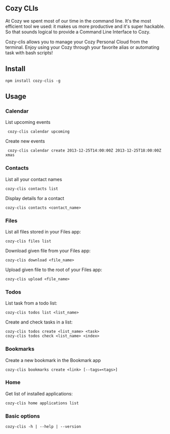 ## Cozy CLIs

At Cozy we spent most of our time in the command line. It's the most efficient
tool we used: it makes us more productive and it's super hackable. So that
sounds logical to provide a Command Line Interface to Cozy.

Cozy-clis allows you to manage your Cozy Personal Cloud from the terminal.
Enjoy using your Cozy through your favorite alias or automating task with bash
scripts!

## Install

    npm install cozy-clis -g

## Usage

### Calendar

List upcoming events

     cozy-clis calendar upcoming

Create new events

     cozy-clis calendar create 2013-12-25T14:00:00Z 2013-12-25T18:00:00Z xmas

### Contacts

List all your contact names

    cozy-clis contacts list

Display details for a contact

    cozy-clis contacts <contact_name>

### Files

List all files stored in your Files app:

    cozy-clis files list

Download given file from your Files app:

    cozy-clis download <file_name>

Upload given file to the root of your Files app:

    cozy-clis upload <file_name>

### Todos

List task from a todo list:

    cozy-clis todos list <list_name>

Create and check tasks in a list:

    cozy-clis todos create <list_name> <task>
    cozy-clis todos check <list_name> <index>

### Bookmarks

Create a new bookmark in the Bookmark app

    cozy-clis bookmarks create <link> [--tags=<tags>]

### Home

Get list of installed applications:

    cozy-clis home applications list

### Basic options

    cozy-clis -h | --help | --version
